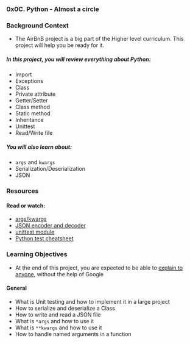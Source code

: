### 0x0C. Python - Almost a circle

### Background Context
- The AirBnB project is a big part of the Higher level curriculum. This project will help you be ready for it.

##### In this project, you will review everything about Python:

- Import
- Exceptions
- Class
- Private attribute
- Getter/Setter
- Class method
- Static method
- Inheritance
- Unittest
- Read/Write file

##### You will also learn about:

- <code>args</code> and <code>kwargs</code>
- Serialization/Deserialization
- JSON

### Resources
#### Read or watch:

- [args/kwargs](https://yasoob.me/2013/08/04/args-and-kwargs-in-python-explained/)
- [JSON encoder and decoder](https://docs.python.org/3/library/json.html)
- [unittest module](https://docs.python.org/3.4/library/unittest.html#module-unittest)
- [Python test cheatsheet](https://www.pythonsheets.com/notes/python-tests.html)

### Learning Objectives

- At the end of this project, you are expected to be able to [explain to anyone](https://fs.blog/feynman-learning-technique/), without the help of Google

#### General
- What is Unit testing and how to implement it in a large project
- How to serialize and deserialize a Class
- How to write and read a JSON file
- What is <code>*args</code> and how to use it
- What is <code>**kwargs</code> and how to use it
- How to handle named arguments in a function


